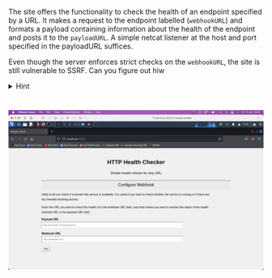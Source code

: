 The site offers the functionality to check the health of an endpoint specified by a URL. It makes a request to the endpoint labelled (`webhookURL`) and formats a payload containing information about the health of the endpoint and posts it to the `payloadURL`. A simple netcat listener at the host and port specified in the payloadURL suffices. 

Even though the server enforces strict checks on the `webhookURL`, the site is still vulnerable to SSRF. Can you figure out hiw
<details>
    <summary>Hint</summary>
Check out 'payloadallthethings' SSRF. You can get the server to make a request out to you, can you control where the server goes next?
</details>

# 
<img src="../images/ssrf.png">
